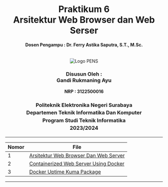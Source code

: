 <div align="center">
  <h1 style="text-align: center;font-weight: bold">Praktikum 6<br>Arsitektur Web Browser dan Web Serser</h1>
  <h4 style="text-align: center;">Dosen Pengampu : Dr. Ferry Astika Saputra, S.T., M.Sc.</h4>
</div>
<br />
<div align="center">
  <img src="https://upload.wikimedia.org/wikipedia/id/4/44/Logo_PENS.png" alt="Logo PENS">
  <h3 style="text-align: center;">Disusun Oleh : <br>Gandi Rukmaning Ayu</h3>
  <p style="text-align: center;">
    <strong>NRP : 3122500016</strong><br>
  </p>

<h3 style="text-align: center;line-height: 1.5">Politeknik Elektronika Negeri Surabaya<br>Departemen Teknik Informatika Dan Komputer<br>Program Studi Teknik Informatika<br>2023/2024</h3>
  <hr>
</div>

| Nomor | File                                                              |
| ----- | ----------------------------------------------------------------- |
| 1     | [Arsitektur Web Browser Dan Web Server](arsitektur.md) |
| 2     | [Containerized Web Server Using Docker](docker.md) |
| 3     | [Docker Uptime Kuma Package](kuma.md) |

---
